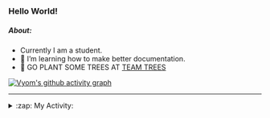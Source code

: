 ### Hello World!

##### About:
- Currently I am a student.
- 🌱 I’m learning how to make better documentation.
- 🌱 GO PLANT SOME TREES AT [TEAM TREES](https://teamtrees.org/)

[![Vyom's github activity graph](https://activity-graph.herokuapp.com/graph?username=Vyvy-vi)](https://github.com/ashutosh00710/github-readme-activity-graph)

---
<details>
  <summary>:zap: My Activity:</summary>
  
<!--START_SECTION:waka-->
![Code Time](http://img.shields.io/badge/Code%20Time-944%20hrs%2044%20mins-blue)

**I'm a Night 🦉** 

```text
🌞 Morning    95 commits     ███░░░░░░░░░░░░░░░░░░░░░░   13.59% 
🌆 Daytime    169 commits    ██████░░░░░░░░░░░░░░░░░░░   24.18% 
🌃 Evening    229 commits    ████████░░░░░░░░░░░░░░░░░   32.76% 
🌙 Night      206 commits    ███████░░░░░░░░░░░░░░░░░░   29.47%

```
📅 **I'm Most Productive on Sunday** 

```text
Monday       100 commits    ███░░░░░░░░░░░░░░░░░░░░░░   14.31% 
Tuesday      113 commits    ████░░░░░░░░░░░░░░░░░░░░░   16.17% 
Wednesday    86 commits     ███░░░░░░░░░░░░░░░░░░░░░░   12.3% 
Thursday     104 commits    ███░░░░░░░░░░░░░░░░░░░░░░   14.88% 
Friday       104 commits    ███░░░░░░░░░░░░░░░░░░░░░░   14.88% 
Saturday     75 commits     ██░░░░░░░░░░░░░░░░░░░░░░░   10.73% 
Sunday       117 commits    ████░░░░░░░░░░░░░░░░░░░░░   16.74%

```


📊 **This Week I Spent My Time On** 

```text
🔥 Editors: 
VS Code                  7 hrs 22 mins       █████████████████████████   100.0%

🐱‍💻 Projects: 
generators               2 hrs 47 mins       █████████░░░░░░░░░░░░░░░░   37.96% 
CSF                      1 hr 44 mins        ██████░░░░░░░░░░░░░░░░░░░   23.53% 
praise                   1 hr 11 mins        ████░░░░░░░░░░░░░░░░░░░░░   16.13% 
github-readme-youtube-car52 mins             ███░░░░░░░░░░░░░░░░░░░░░░   11.86% 
discord-bot              46 mins             ██░░░░░░░░░░░░░░░░░░░░░░░   10.52%

```


 Last Updated on 07/11/2022 05:10:31 UTC
<!--END_SECTION:waka-->
</details>
